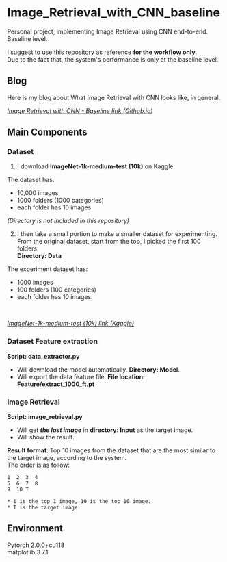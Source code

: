 # Image_Retrieval_with_CNN_baseline
Personal project, implementing Image Retrieval using CNN end-to-end. Baseline level.  

I suggest to use this repository as reference **for the workflow only**.  
Due to the fact that, the system's performance is only at the baseline level.  

## Blog  

Here is my blog about What Image Retrieval with CNN looks like, in general.  

[*Image Retrieval with CNN - Baseline link (Github.io)*](https://aibenderel.github.io/2023/05/04/image_retrieval_cnn.html#thoughts-after-i-recovered-from-headache)

## Main Components  

### Dataset

1. I download **ImageNet-1k-medium-test (10k)** on Kaggle.  

The dataset has:  
- 10,000 images  
- 1000 folders (1000 categories)  
- each folder has 10 images  

*(Directory is not included in this repository)*

2. I then take a small portion to make a smaller dataset for experimenting.  
From the original dataset, start from the top, I picked the first 100 folders.  
**Directory: Data**   

The experiment dataset has:  
- 1000 images  
- 100 folders (100 categories)
- each folder has 10 images 

<br/>

[*ImageNet-1k-medium-test (10k) link (Kaggle)*](https://www.kaggle.com/datasets/kerrit/imagenet1kmediumtest-10k)

### Dataset Feature extraction  

**Script: data_extractor.py**  

- Will download the model automatically. **Directory: Model**.  
- Will export the data feature file. **File location: Feature/extract_1000_ft.pt**

### Image Retrieval  

**Script: image_retrieval.py**  

- Will get ***the last image*** in **directory: Input** as the target image.  
- Will show the result.  

**Result format**: Top 10 images from the dataset that are the most similar to the target image, according to the system.  
The order is as follow:  
```
1  2  3  4
5  6  7  8
9  10 T

* 1 is the top 1 image, 10 is the top 10 image.  
* T is the target image.  
``` 

## Environment

Pytorch 2.0.0+cu118  
matplotlib 3.7.1


